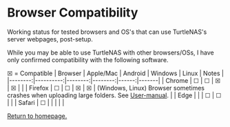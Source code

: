 # Browser Compatibility

Working status for tested browsers and OS's that can use TurtleNAS's server webpages, post-setup.

While you may be able to use TurtleNAS with other browsers/OSs, I have only confirmed compatibility with the following software.

☒ = Compatible
| Browser | Apple/Mac | Android | Windows | Linux | Notes |
|--------:|----------:|--------:|--------:|------:|-------|
| Chrome  |     ☐     |    ☐    |    ☒    |   ☒   |       |
| Firefox |     ☐     |    ☐    |    ☒    |   ☒   |   (Windows, Linux) Browser sometimes crashes when uploading large folders. See [User-manual](https://github.com/allenc125789/TurtleNAS/blob/main/docs/user-manual.md#known-bugs).    |
| Edge    |           |         |    ☐    |    ☐   |       |
| Safari  |     ☐     |         |         |       |       |

[Return to homepage.](https://github.com/allenc125789/TurtleNAS/blob/main/README.md#overview)
